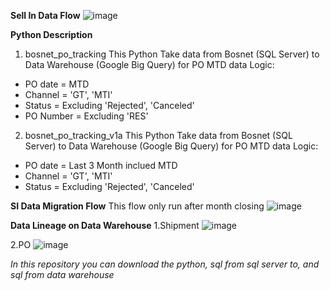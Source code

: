 **Sell In Data Flow**
![image](https://github.com/user-attachments/assets/741923b2-0f23-43c1-8ff5-b1136315cc93)

**Python Description**
1. bosnet_po_tracking 
This Python Take data from Bosnet (SQL Server) to Data Warehouse (Google Big Query) for PO MTD data
Logic:
- PO date = MTD
- Channel = 'GT', 'MTI'
- Status = Excluding 'Rejected', 'Canceled'
- PO Number = Excluding 'RES'

2. bosnet_po_tracking_v1a
This Python Take data from Bosnet (SQL Server) to Data Warehouse (Google Big Query) for PO MTD data
Logic:
- PO date = Last 3 Month inclued MTD
- Channel = 'GT', 'MTI'
- Status = Excluding 'Rejected', 'Canceled'

**SI Data Migration Flow**
This flow only run after month closing 
![image](https://github.com/user-attachments/assets/78896d40-345c-49ba-a260-6abdb4334e73)

**Data Lineage on Data Warehouse**
1.Shipment
![image](https://github.com/user-attachments/assets/4dc5e2ab-5220-43bc-a824-222683ced285)

2.PO
![image](https://github.com/user-attachments/assets/e02f1e93-ba55-422b-a7a7-90ef656d8189)


_In this repository you can download the python, sql from sql server to, and sql from data warehouse_
